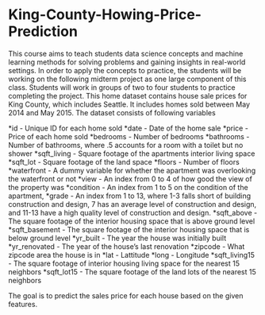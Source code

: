 # King-County-Howing-Price-Prediction

This course aims to teach students data science concepts and machine learning methods for solving 
problems and gaining insights in real-world settings. In order to apply the concepts to practice, the 
students will be working on the following midterm project as one large component of this class. 
Students will work in groups of two to four students to practice completing the project. 
This home dataset contains house sale prices for King County, which includes Seattle. It includes 
homes sold between May 2014 and May 2015. The dataset consists of following variables

*id - Unique ID for each home sold 
*date - Date of the home sale 
*price - Price of each home sold 
*bedrooms - Number of bedrooms 
*bathrooms - Number of bathrooms, where .5 accounts for a room with a toilet but no shower 
*sqft_living - Square footage of the apartments interior living space 
*sqft_lot - Square footage of the land space 
*floors - Number of floors 
*waterfront - A dummy variable for whether the apartment was overlooking the waterfront or not 
*view - An index from 0 to 4 of how good the view of the property was 
*condition - An index from 1 to 5 on the condition of the apartment, 
*grade - An index from 1 to 13, where 1-3 falls short of building construction and design, 7 has 
an average level of construction and design, and 11-13 have a high quality level of construction 
and design. 
*sqft_above - The square footage of the interior housing space that is above ground level 
*sqft_basement - The square footage of the interior housing space that is below ground level 
*yr_built - The year the house was initially built 
*yr_renovated - The year of the house’s last renovation 
*zipcode - What zipcode area the house is in 
*lat - Lattitude 
*long - Longitude 
*sqft_living15 - The square footage of interior housing living space for the nearest 15 neighbors 
*sqft_lot15 - The square footage of the land lots of the nearest 15 neighbors 

The goal is to predict the sales price for each house based on the given features. 
